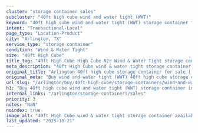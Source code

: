 ```yaml
---
cluster: "storage container sales"
subcluster: "40ft high cube wind and water tight (WWT)"
keyword: "40ft high cube wind and water tight (WWT) storage container for sale Arlington, TX"
intent: "Transactional-Local"
page_type: "Location-Product"
city: "Arlington, TX"
service_type: "storage container"
condition: "Wind & Water Tight"
size: "40ft High Cube"
title_tag: "40ft High Cube High Cube N2r Wind & Water Tight storage container Sales in Arlington | LC Container"
meta_description: "40ft High Cube wind & water tight storage container sales in Arlington. High cube containers with extra height. Fast delivery, competitive pricing. Serving storage containers area. Quote ID: WGO. Call (214) 524-4168 for your free quote today."
original_title: "Arlington 40ft high cube storage container for sale | LC"
original_meta: "Buy wind and water tight (WWT) 40ft high cube storage container sale with local delivery in Arlington, TX. LC Container — local Since 2003. Request a fast quote today."
url_slug: "/arlington/buy/40ft-high-cube/storage-containers/wind-and-water-tight-wwt"
h1: "Buy 40ft high cube wind and water tight (WWT) storage container in Arlington"
internal_links: "/arlington/storage-containers/sales"
priority: 3
notes: "NaN"
noindex: true
image_alt: "40ft High Cube wind & water tight storage container available for delivery in Arlington"
last_updated: "2025-10-21"
---
```


<!-- TODO: Add unique city/inventory copy, images, and internal links here. -->
